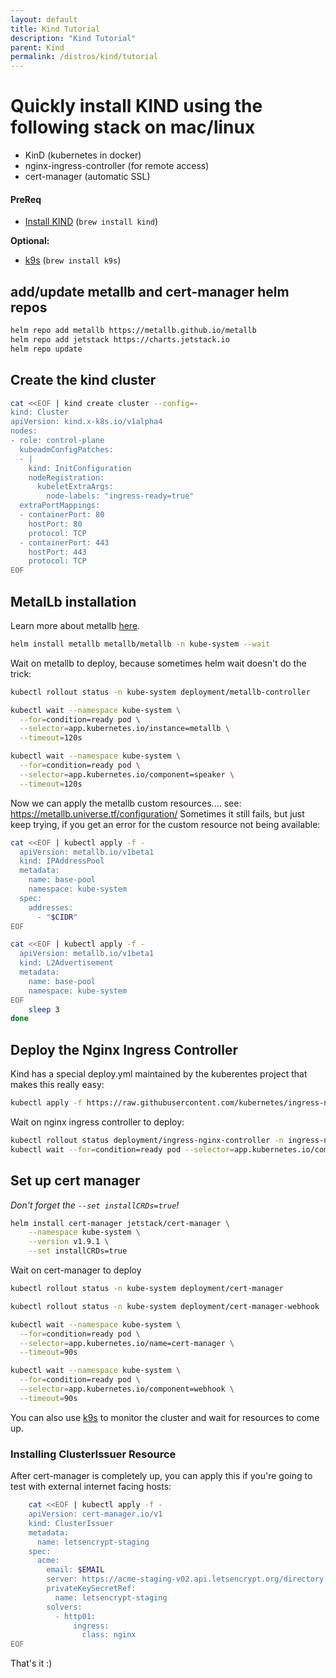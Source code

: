 ```yaml
---
layout: default
title: Kind Tutorial
description: "Kind Tutorial"
parent: Kind
permalink: /distros/kind/tutorial
---
```


# Quickly install KIND using the following stack on mac/linux
- KinD (kubernetes in docker)
- nginx-ingress-controller (for remote access)
- cert-manager (automatic SSL)

#### PreReq
- [Install KIND](https://formulae.brew.sh/formula/kind#default) (`brew install kind`)

**Optional:**
- [k9s](https://k9scli.io/) (`brew install k9s`)

## add/update metallb and cert-manager helm repos
```bash
helm repo add metallb https://metallb.github.io/metallb
helm repo add jetstack https://charts.jetstack.io
helm repo update
```

## Create the kind cluster
```bash
cat <<EOF | kind create cluster --config=-
kind: Cluster
apiVersion: kind.x-k8s.io/v1alpha4
nodes:
- role: control-plane
  kubeadmConfigPatches:
  - |
    kind: InitConfiguration
    nodeRegistration:
      kubeletExtraArgs:
        node-labels: "ingress-ready=true"
  extraPortMappings:
  - containerPort: 80
    hostPort: 80
    protocol: TCP
  - containerPort: 443
    hostPort: 443
    protocol: TCP
EOF
```

## MetalLb installation
Learn more about metallb [here](https://github.com/metallb/metallb/tree/main/charts/metallb).
```bash
helm install metallb metallb/metallb -n kube-system --wait
```

Wait on metallb to deploy, because sometimes helm wait doesn't do the trick:
```bash
kubectl rollout status -n kube-system deployment/metallb-controller

kubectl wait --namespace kube-system \
  --for=condition=ready pod \
  --selector=app.kubernetes.io/instance=metallb \
  --timeout=120s

kubectl wait --namespace kube-system \
  --for=condition=ready pod \
  --selector=app.kubernetes.io/component=speaker \
  --timeout=120s
```

Now we can apply the metallb custom resources.... see: https://metallb.universe.tf/configuration/
Sometimes it still fails, but just keep trying, if you get an error for the custom resource not being available:
```bash
cat <<EOF | kubectl apply -f -
  apiVersion: metallb.io/v1beta1
  kind: IPAddressPool
  metadata:
    name: base-pool
    namespace: kube-system
  spec:
    addresses:
      - "$CIDR"
EOF

cat <<EOF | kubectl apply -f -
  apiVersion: metallb.io/v1beta1
  kind: L2Advertisement
  metadata:
    name: base-pool
    namespace: kube-system
EOF
    sleep 3
done
```

## Deploy the Nginx Ingress Controller

Kind has a special deploy.yml maintained by the kuberentes project that makes this really easy:

```bash
kubectl apply -f https://raw.githubusercontent.com/kubernetes/ingress-nginx/main/deploy/static/provider/kind/deploy.yaml
```

Wait on nginx ingress controller to deploy:

```bash
kubectl rollout status deployment/ingress-nginx-controller -n ingress-nginx
kubectl wait --for=condition=ready pod --selector=app.kubernetes.io/component=controller --timeout=90s -n ingress-nginx
```

## Set up cert manager

*Don't forget the `--set installCRDs=true`!*
```bash
helm install cert-manager jetstack/cert-manager \
    --namespace kube-system \
    --version v1.9.1 \
    --set installCRDs=true 
```

Wait on cert-manager to deploy
```bash
kubectl rollout status -n kube-system deployment/cert-manager

kubectl rollout status -n kube-system deployment/cert-manager-webhook

kubectl wait --namespace kube-system \
  --for=condition=ready pod \
  --selector=app.kubernetes.io/name=cert-manager \
  --timeout=90s

kubectl wait --namespace kube-system \
  --for=condition=ready pod \
  --selector=app.kubernetes.io/component=webhook \
  --timeout=90s
```

You can also use [k9s]() to monitor the cluster and wait for resources to come up.

### Installing ClusterIssuer Resource
After cert-manager is completely up, you can apply this if you're going to test with external internet facing hosts:
```bash
    cat <<EOF | kubectl apply -f -
    apiVersion: cert-manager.io/v1
    kind: ClusterIssuer
    metadata:
      name: letsencrypt-staging
    spec:
      acme:
        email: $EMAIL
        server: https://acme-staging-v02.api.letsencrypt.org/directory
        privateKeySecretRef:
          name: letsencrypt-staging
        solvers:
          - http01:
              ingress:
                class: nginx
EOF
```

That's it :)
